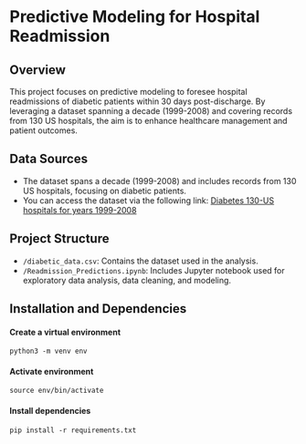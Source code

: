 # Predictive Modeling for Hospital Readmission

## Overview
This project focuses on predictive modeling to foresee hospital readmissions of diabetic patients within 30 days post-discharge. By leveraging a dataset spanning a decade (1999-2008) and covering records from 130 US hospitals, the aim is to enhance healthcare management and patient outcomes.

## Data Sources
- The dataset spans a decade (1999-2008) and includes records from 130 US hospitals, focusing on diabetic patients.
- You can access the dataset via the following link: [Diabetes 130-US hospitals for years 1999-2008](https://archive.ics.uci.edu/dataset/296/diabetes+130-us+hospitals+for+years+1999-2008)

## Project Structure
- `/diabetic_data.csv`: Contains the dataset used in the analysis.
- `/Readmission_Predictions.ipynb`: Includes Jupyter notebook used for exploratory data analysis, data cleaning, and modeling.

## Installation and Dependencies

#### Create a virtual environment

`python3 -m venv env`

#### Activate environment

`source env/bin/activate`

#### Install dependencies

`pip install -r requirements.txt`


